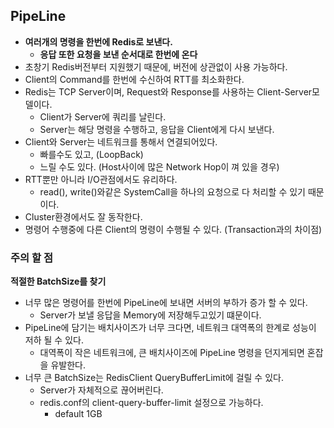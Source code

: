 ## PipeLine
- **여러개의 명령을 한번에 Redis로 보낸다.**
  - **응답 또한 요청을 보낸 순서대로 한번에 온다**
- 초창기 Redis버전부터 지원했기 때문에, 버전에 상관없이 사용 가능하다.
- Client의 Command를 한번에 수신하여 RTT를 최소화한다.
- Redis는 TCP Server이며, Request와 Response를 사용하는 Client-Server모델이다.
    - Client가 Server에 쿼리를 날린다.
    - Server는 해당 명령을 수행하고, 응답을 Client에게 다시 보낸다.
- Client와 Server는 네트워크를 통해서 연결되어있다.
    - 빠를수도 있고, (LoopBack)
    - 느릴 수도 있다. (Host사이에 많은 Network Hop이 껴 있을 경우)
- RTT뿐만 아니라 I/O관점에서도 유리하다.
    - read(), write()와같은 SystemCall을 하나의 요청으로 다 처리할 수 있기 때문이다.
- Cluster환경에서도 잘 동작한다.
- 명령어 수행중에 다른 Client의 명령이 수행될 수 있다. (Transaction과의 차이점)

### 주의 할 점
**적절한 BatchSize를 찾기**
- 너무 많은 명령어를 한번에 PipeLine에 보내면 서버의 부하가 증가 할 수 있다.
    - Server가 보낼 응답을 Memory에 저장해두고있기 떄문이다.
- PipeLine에 담기는 배치사이즈가 너무 크다면, 네트워크 대역폭의 한계로 성능이 저하 될 수 있다.
  - 대역폭이 작은 네트워크에, 큰 배치사이즈에 PipeLine 명령을 던지게되면 혼잡을 유발한다.
- 너무 큰 BatchSize는 RedisClient QueryBufferLimit에 걸릴 수 있다.
  - Server가 자체적으로 끊어버린다.
  - redis.conf의 client-query-buffer-limit 설정으로 가능하다.
    - default 1GB

